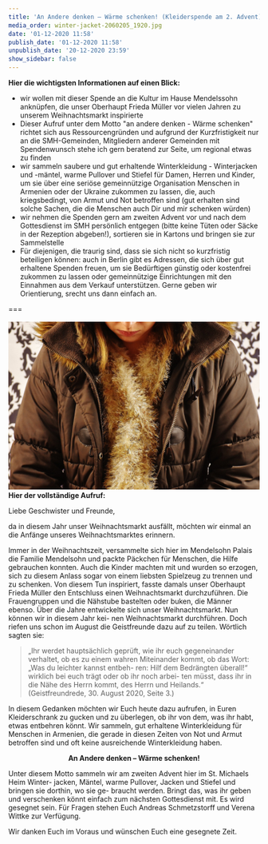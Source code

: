 ```yaml
---
title: 'An Andere denken – Wärme schenken! (Kleiderspende am 2. Advent)'
media_order: winter-jacket-2060205_1920.jpg
date: '01-12-2020 11:58'
publish_date: '01-12-2020 11:58'
unpublish_date: '20-12-2020 23:59'
show_sidebar: false
---
```


**Hier die wichtigsten Informationen auf einen Blick:**
 
* wir wollen mit dieser Spende an die Kultur im Hause Mendelssohn anknüpfen, die unser Oberhaupt Frieda Müller vor vielen Jahren zu unserem Weihnachtsmarkt inspirierte
* Dieser Aufruf unter dem Motto "an andere denken - Wärme schenken" richtet sich aus Ressourcengründen und aufgrund der Kurzfristigkeit nur an die SMH-Gemeinden, Mitgliedern anderer Gemeinden mit Spendenwunsch stehe ich gern beratend zur Seite, um regional etwas zu finden
* wir sammeln saubere und gut erhaltende Winterkleidung - Winterjacken und -mäntel, warme Pullover und Stiefel für Damen, Herren und Kinder, um sie über eine seriöse gemeinnützige Organisation Menschen in Armenien oder der Ukraine zukommen zu lassen, die, auch kriegsbedingt, von Armut und Not betroffen sind (gut erhalten sind solche Sachen, die die Menschen auch Dir und mir schenken würden)
* wir nehmen die Spenden gern am zweiten Advent vor und nach dem Gottesdienst im SMH persönlich entgegen (bitte keine Tüten oder Säcke in der Rezeption abgeben!), sortieren sie in Kartons und bringen sie zur Sammelstelle
* Für diejenigen, die traurig sind, dass sie sich nicht so kurzfristig beteiligen können: auch in Berlin gibt es Adressen, die sich über gut erhaltene Spenden freuen, um sie Bedürftigen günstig oder kostenfrei zukommen zu lassen oder gemeinnützige Einrichtungen mit den Einnahmen aus dem Verkauf unterstützen. Gerne geben wir Orientierung, srecht uns dann einfach an.

===
<br><br>
![](winter-jacket-2060205_1920.jpg)<br>
**Hier der vollständige Aufruf:**

Liebe Geschwister und Freunde,

da in diesem Jahr unser Weihnachtsmarkt ausfällt, möchten wir einmal an die Anfänge unseres Weihnachtsmarktes erinnern.

Immer in der Weihnachtszeit, versammelte sich hier im Mendelsohn Palais die Familie Mendelsohn und packte Päckchen für Menschen, die Hilfe gebrauchen konnten. Auch die Kinder machten mit und wurden so erzogen, sich zu diesem Anlass sogar von einem liebsten Spielzeug zu trennen und zu schenken. Von diesem Tun inspiriert, fasste damals unser Oberhaupt Frieda Müller den Entschluss einen Weihnachtsmarkt durchzuführen. Die Frauengruppen und die Nähstube bastelten oder buken, die Männer ebenso. Über die Jahre entwickelte sich unser Weihnachtsmarkt. Nun können wir in diesem Jahr kei- nen Weihnachtsmarkt durchführen. Doch riefen uns schon im August die Geistfreunde dazu auf zu teilen. Wörtlich sagten sie:

> „Ihr werdet hauptsächlich geprüft, wie ihr euch gegeneinander verhaltet, ob es zu einem wahren Miteinander kommt, ob das Wort: „Was du leichter kannst entbeh- ren: Hilf dem Bedrängten überall!“ wirklich bei euch trägt oder ob ihr noch arbei- ten müsst, dass ihr in die Nähe des Herrn kommt, des Herrn und Heilands.“ (Geistfreundrede, 30. August 2020, Seite 3.)

In diesem Gedanken möchten wir Euch heute dazu aufrufen, in Euren Kleiderschrank zu gucken und zu überlegen, ob ihr von dem, was ihr habt, etwas entbehren könnt. Wir sammeln, gut erhaltene Winterkleidung für Menschen in Armenien, die gerade in diesen Zeiten von Not und Armut betroffen sind und oft keine ausreichende Winterkleidung haben.

<center><b>An Andere denken – Wärme schenken!</center></b>

Unter diesem Motto sammeln wir am zweiten Advent hier im St. Michaels Heim Winter- jacken, Mäntel, warme Pullover, Jacken und Stiefel und bringen sie dorthin, wo sie ge- braucht werden. Bringt das, was ihr geben und verschenken könnt einfach zum nächsten Gottesdienst mit. Es wird gesegnet sein. Für Fragen stehen Euch Andreas Schmetzstorff und Verena Wittke zur Verfügung.

Wir danken Euch im Voraus und wünschen Euch eine gesegnete Zeit.